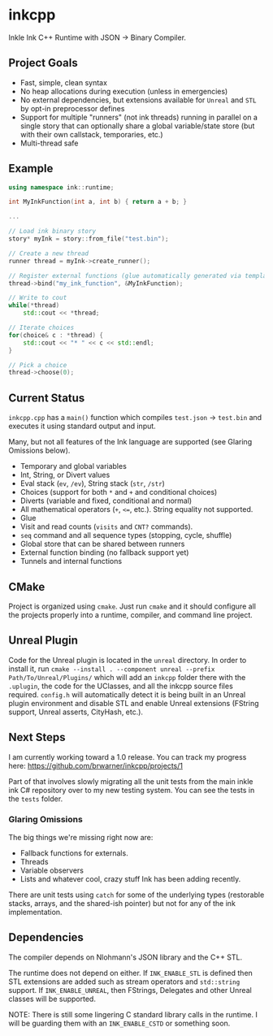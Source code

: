 # inkcpp
Inkle Ink C++ Runtime with JSON -> Binary Compiler.

## Project Goals
* Fast, simple, clean syntax
* No heap allocations during execution (unless in emergencies)
* No external dependencies, but extensions available for `Unreal` and `STL` by opt-in preprocessor defines
* Support for multiple "runners" (not ink threads) running in parallel on a single story that can optionally share a global variable/state store (but with their own callstack, temporaries, etc.)
* Multi-thread safe

## Example

```cpp
using namespace ink::runtime;

int MyInkFunction(int a, int b) { return a + b; }

...

// Load ink binary story
story* myInk = story::from_file("test.bin");

// Create a new thread
runner thread = myInk->create_runner();

// Register external functions (glue automatically generated via templates)
thread->bind("my_ink_function", &MyInkFunction);

// Write to cout
while(*thread)
	std::cout << *thread;

// Iterate choices
for(choice& c : *thread) {
	std::cout << "* " << c << std::endl;
}

// Pick a choice
thread->choose(0);

```

## Current Status
`inkcpp.cpp` has a `main()` function which compiles `test.json` -> `test.bin` and executes it using standard output and input.

Many, but not all features of the Ink language are supported (see Glaring Omissions below).

* Temporary and global variables
* Int, String, or Divert values
* Eval stack (`ev`, `/ev`), String stack (`str`, `/str`)
* Choices (support for both `*` and `+` and conditional choices)
* Diverts (variable and fixed, conditional and normal)
* All mathematical operators (`+`, `<=`, etc.). String equality not supported.
* Glue
* Visit and read counts (`visits` and `CNT?` commands).
* `seq` command and all sequence types (stopping, cycle, shuffle)
* Global store that can be shared between runners
* External function binding (no fallback support yet)
* Tunnels and internal functions

## CMake
Project is organized using `cmake`. Just run `cmake` and it should configure all the projects properly into a runtime, compiler, and command line project.

## Unreal Plugin
Code for the Unreal plugin is located in the `unreal` directory. In order to install it, run `cmake --install . --component unreal --prefix Path/To/Unreal/Plugins/` which will add an `inkcpp` folder there with the `.uplugin`, the code for the UClasses, and all the inkcpp source files required. `config.h` will automatically detect it is being built in an Unreal plugin environment and disable STL and enable Unreal extensions (FString support, Unreal asserts, CityHash, etc.).

## Next Steps

I am currently working toward a 1.0 release. You can track my progress here: https://github.com/brwarner/inkcpp/projects/1

Part of that involves slowly migrating all the unit tests from the main inkle ink C# repository over to my new testing system. You can see the tests in the `tests` folder.

### Glaring Omissions

The big things we're missing right now are:

* Fallback functions for externals.
* Threads
* Variable observers
* Lists and whatever cool, crazy stuff Ink has been adding recently.

There are unit tests using `catch` for some of the underlying types (restorable stacks, arrays, and the shared-ish pointer) but not for any of the ink implementation.

## Dependencies
The compiler depends on Nlohmann's JSON library and the C++ STL.

The runtime does not depend on either. If `INK_ENABLE_STL` is defined then STL extensions are added such as stream operators and `std::string` support. If `INK_ENABLE_UNREAL`, then FStrings, Delegates and other Unreal classes will be supported. 

NOTE: There is still some lingering C standard library calls in the runtime. I will be guarding them with an `INK_ENABLE_CSTD` or something soon.
